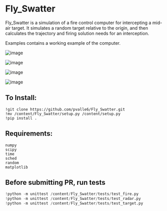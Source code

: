 # Fly_Swatter

Fly_Swatter is a simulation of a fire control computer for intercepting a mid-air target. It simulates a random target relative to the origin, and then calculates the trajectory and firing solution needs for an interception. 

Examples contains a working example of the computer. 


![image](https://github.com/pvalle6/Fly_Swatter/assets/103479060/8bd0a2dc-f387-4807-8eb9-b42a03304d49)

![image](https://github.com/pvalle6/Fly_Swatter/assets/103479060/6501e363-5df1-4e3e-8a6b-2d28f2fcfab7)

![image](https://github.com/pvalle6/Fly_Swatter/assets/103479060/f454004c-f801-45d4-9b17-4b633c229a20)

![image](https://github.com/pvalle6/Fly_Swatter/assets/103479060/d2a03fbd-b9bf-4e0d-abda-1e491026e5ef)

## To Install:
```
!git clone https://github.com/pvalle6/Fly_Swatter.git
!mv /content/Fly_Swatter/setup.py /content/setup.py
!pip install .
```
## Requirements:
```
numpy
scipy
time
sched
random
matplotlib
```
## Before submitting PR, run tests

```python
!python -m unittest /content/Fly_Swatter/tests/test_fire.py
!python -m unittest /content/Fly_Swatter/tests/test_radar.py
!python -m unittest /content/Fly_Swatter/tests/test_target.py
```

